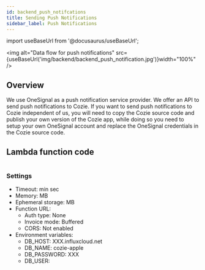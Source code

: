 ```yaml
---
id: backend_push_notifcations
title: Sending Push Notifications
sidebar_label: Push Notifications
---
```


import useBaseUrl from '@docusaurus/useBaseUrl'; 


<img alt="Data flow for push notifications" src={useBaseUrl('img/backend/backend_push_notification.jpg')}width="100%" />


## Overview
We use OneSignal as a push notification service provider. We offer an API to send push notifications to Cozie. 
If you want to send push notifications to Cozie independent of us, you will need to copy the Cozie source code and publish your own version of the Cozie app, while doing so you need to setup your own OneSignal account and replace the OneSignal credentials in the Cozie source code.

## Lambda function code

```python title="Lambda function"

```


### Settings
- Timeout:  min  sec
- Memory:  MB
- Ephemeral storage:  MB
- Function URL:
   - Auth type: None
   - Invoice mode: Buffered
   - CORS: Not enabled
- Environment variables:
   - DB_HOST: XXX.influxcloud.net
   - DB_NAME: cozie-apple
   - DB_PASSWORD: XXX
   - DB_USER: 


